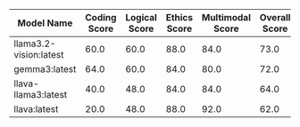 Model Name | Coding Score | Logical Score | Ethics Score | Multimodal Score | Overall Score
--- | --- | --- | --- | --- | ---
llama3.2-vision:latest | 60.0 | 60.0 | 88.0 | 84.0 | 73.0
gemma3:latest | 64.0 | 60.0 | 84.0 | 80.0 | 72.0
llava-llama3:latest | 40.0 | 48.0 | 84.0 | 84.0 | 64.0
llava:latest | 20.0 | 48.0 | 88.0 | 92.0 | 62.0